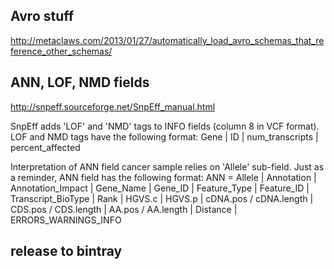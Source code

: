 ## Avro stuff

http://metaclaws.com/2013/01/27/automatically_load_avro_schemas_that_reference_other_schemas/


## ANN, LOF, NMD fields
http://snpeff.sourceforge.net/SnpEff_manual.html

SnpEff adds 'LOF' and 'NMD' tags to INFO fields (column 8 in VCF format). LOF and NMD tags have the following format:
Gene | ID | num_transcripts | percent_affected

Interpretation of ANN field cancer sample relies on 'Allele' sub-field. Just as a reminder, ANN field has the following format:
ANN = Allele | Annotation | Annotation_Impact | Gene_Name | Gene_ID | Feature_Type | Feature_ID | Transcript_BioType | Rank | HGVS.c | HGVS.p | cDNA.pos / cDNA.length | CDS.pos / CDS.length | AA.pos / AA.length | Distance | ERRORS_WARNINGS_INFO



## release to bintray
